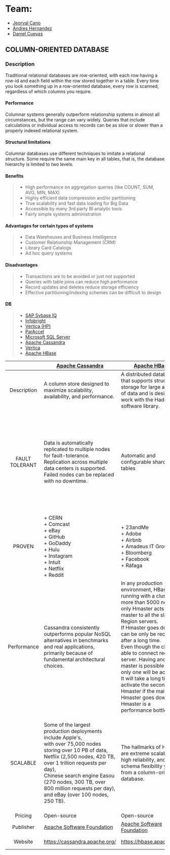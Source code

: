
# Team:
 - [Jeorval Cano](https://github.com/JeorvalCM)
 - [Andres Hernandez](https://github.com/AndresHdez2000)
 - [Daniel Cuevas](https://github.com/DanielDCM212)

## COLUMN-ORIENTED DATABASE

### Description

Traditional relational databases are row-oriented, with each row having a row-id and each field within the row stored together in a table. 
Every time you look something up in a row-oriented database, every row is scanned, regardless of which columns you require. 


#### Performance

Columnar systems generally outperform relationship systems in almost all circumstances, but the range can vary widely. Queries that include calculations or individual access to records can be as slow or slower than a properly indexed relational system.

#### Structural limitations
Columnar databases use different techniques to imitate a relational structure. Some require the same main key in all tables, that is, the database hierarchy is limited to two levels. 



#### Benefits
> + High performance on aggregation queries (like COUNT, SUM, AVG, MIN, MAX)  
> + Highly efficient data compression and/or partitioning  
> + True scalability and fast data loading for Big Data  
> + Accessible by many 3rd party BI analytic tools  
> + Fairly simple systems administration

#### Advantages for certain types of systems
> + Data Warehouses and Business Intelligence  
> + Customer Relationship Management (CRM)  
> + Library Card Catalogs  
> + Ad hoc query systems

#### Disadvantages
> + Transactions are to be avoided or just not supported
> + Queries with table joins can reduce high performance 
> + Record updates and deletes reduce storage efficiency 
> + Effective partitioning/indexing schemes can be difficult to design



#### DB
> + [SAP Sybase IQ](https://www.sap.com/index.html)
> + [Infobright](http://www.ignitetech.com/solutions/information-technology/infobrightdb)
> + [Vertica (HP)](https://www.vertica.com/)
> + [ParAccel](https://www.actian.com/)
> + [Microsoft SQL Server](https://www.microsoft.com/)
> + [Apache Cassandra](https://cassandra.apache.org/)
> + [Vertica](https://www.vertica.com/)
> + [Apache HBase](https://hbase.apache.org/)

|                	| [Apache Cassandra](https://cassandra.apache.org/)                                                                                                                                                                                                                                                            	| [Apache HBase](https://hbase.apache.org/)                                                                                                                                                                                                                                                                                                                                                                                                                                                       	| [ClickHouse](https://clickhouse.tech/)                                                                                                                                                                                                                                                                                                                      	|
|:--------------:	|--------------------------------------------------------------------------------------------------------------------------------------------------------------------------------------------------------------------------------------------------------------------------------------------------------------	|-------------------------------------------------------------------------------------------------------------------------------------------------------------------------------------------------------------------------------------------------------------------------------------------------------------------------------------------------------------------------------------------------------------------------------------------------------------------------------------------------	|-------------------------------------------------------------------------------------------------------------------------------------------------------------------------------------------------------------------------------------------------------------------------------------------------------------------------------------------------------------	|
| Description    	| A column store designed to maximize scalability, availability, and performance.                                                                                                                                                                                                                              	| A distributed database that supports structured storage for large amounts of data and is designed to work with the Hadoop software library.                                                                                                                                                                                                                                                                                                                                                     	| A fault tolerant DBMS that supports real time generation of analytical data and SQL queries.                                                                                                                                                                                                                                                                	|
| FAULT TOLERANT 	| Data is automatically replicated to multiple nodes for fault-tolerance.<br>Replication across multiple data centers is supported. Failed nodes can be replaced with no downtime.                                                                                                                             	| Automatic and configurable sharding of tables                                                                                                                                                                                                                                                                                                                                                                                                                                                   	| ClickHouse supports multi-master asynchronous replication and can be deployed across multiple datacenters.<br>All nodes are equal, which allows avoiding having single points of failure.<br>Downtime of a single node or the whole datacenter won't affect the system's availability for both reads and writes.                                            	|
| PROVEN         	| + CERN<br>+ Comcast<br>+ eBay<br>+ GitHub<br>+ GoDaddy<br>+ Hulu<br>+ Instagram<br>+ Intuit<br>+ Netflix<br>+ Reddit                                                                                                                                                                                         	| + 23andMe<br>+ Adobe<br>+ Airbnb<br>+ Amadeus IT Group<br>+ Bloomberg<br>+ Facebook<br>+ Ráfaga                                                                                                                                                                                                                                                                                                                                                                                                 	| + Spotify<br>+ Geniee<br>+ ContentSquare<br>+ Cloudflare                                                                                                                                                                                                                                                                                                    	|
| Performance    	| Cassandra consistently outperforms popular NoSQL alternatives in benchmarks and real applications,<br>primarily because of fundamental architectural choices.                                                                                                                                                	| In any production environment, HBase is running with a cluster of more than 5000 nodes, only Hmaster acts as the master to all the slaves Region servers.<br>If Hmaster goes down, it can be only be recovered after a long time.<br>Even though the client is able to connect region server. Having another master is possible but only one will be active.<br>It will take a long time to activate the second Hmaster if the main Hmaster goes down. So, Hmaster is a performance bottleneck. 	| ClickHouse uses all available hardware to its full potential to process each query as fast as possible.<br>Peak processing performance for a single query stands at more than 2 terabytes per second (after decompression, only used columns).<br>In distributed setup reads are automatically balanced among healthy replicas to avoid increasing latency. 	|
| SCALABLE       	| Some of the largest production deployments include Apple's,<br>with over 75,000 nodes storing over 10 PB of data, Netflix (2,500 nodes, 420 TB, over 1 trillion requests per day),<br>Chinese search engine Easou (270 nodes, 300 TB, over 800 million requests per day), and eBay (over 100 nodes, 250 TB). 	| The hallmarks of HBase are extreme scalability , high reliability, and the schema flexibility you get from a column-oriented database.                                                                                                                                                                                                                                                                                                                                                          	| ClickHouse scales well both vertically and horizontally.<br>ClickHouse is easily adaptable to perform either on a cluster with hundreds or thousands of nodes or on a single server or even on a tiny virtual machine.<br>Currently, there are installations with more multiple trillion rows or hundreds of terabytes of data per single node.             	|
| Pricing | Open-source | Open-source | Open-source |
| Publisher | [Apache Software Foundation](https://www.apache.org/) | [Apache Software Foundation](https://www.apache.org/) | [ClickHouse](https://clickhouse.tech/) |
| Website | https://cassandra.apache.org/ | https://hbase.apache.org/ | [https://clickhouse.tech/](https://clickhouse.tech/) |
<!--stackedit_data:
eyJoaXN0b3J5IjpbMTM5MTQ1MDQ5NCwzNDMzNzY3NTgsLTc1MT
gyOTgyMCwtOTIwMTE2MDE0LDUyODExMjU0OCwtMTI2NTI2Nzg0
MCwtNjg0NjQ4ODkwLDE2MTQyNzU3MzIsMTAwNzQzNzk4MCwyMD
UyMzM3MDY3LDIwNjM3OTY2M119
-->